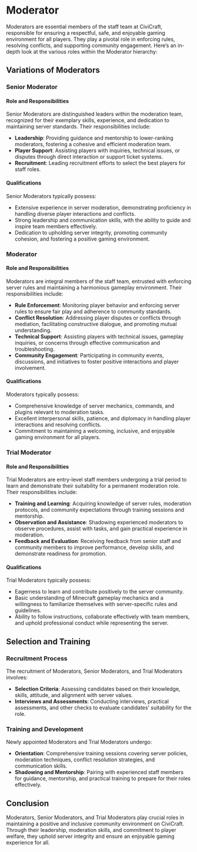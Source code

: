 # Moderator

Moderators are essential members of the staff team at CiviCraft, responsible for ensuring a respectful, safe, and enjoyable gaming environment for all players. They play a pivotal role in enforcing rules, resolving conflicts, and supporting community engagement. Here’s an in-depth look at the various roles within the Moderator hierarchy:

## Variations of Moderators

### Senior Moderator

#### Role and Responsibilities
Senior Moderators are distinguished leaders within the moderation team, recognized for their exemplary skills, experience, and dedication to maintaining server standards. Their responsibilities include:

- **Leadership**: Providing guidance and mentorship to lower-ranking moderators, fostering a cohesive and efficient moderation team.
- **Player Support**: Assisting players with inquiries, technical issues, or disputes through direct interaction or support ticket systems.
- **Recruitment**: Leading recruitment efforts to select the best players for staff roles.

#### Qualifications
Senior Moderators typically possess:
- Extensive experience in server moderation, demonstrating proficiency in handling diverse player interactions and conflicts.
- Strong leadership and communication skills, with the ability to guide and inspire team members effectively.
- Dedication to upholding server integrity, promoting community cohesion, and fostering a positive gaming environment.

### Moderator

#### Role and Responsibilities
Moderators are integral members of the staff team, entrusted with enforcing server rules and maintaining a harmonious gameplay environment. Their responsibilities include:

- **Rule Enforcement**: Monitoring player behavior and enforcing server rules to ensure fair play and adherence to community standards.
- **Conflict Resolution**: Addressing player disputes or conflicts through mediation, facilitating constructive dialogue, and promoting mutual understanding.
- **Technical Support**: Assisting players with technical issues, gameplay inquiries, or concerns through effective communication and troubleshooting.
- **Community Engagement**: Participating in community events, discussions, and initiatives to foster positive interactions and player involvement.

#### Qualifications
Moderators typically possess:
- Comprehensive knowledge of server mechanics, commands, and plugins relevant to moderation tasks.
- Excellent interpersonal skills, patience, and diplomacy in handling player interactions and resolving conflicts.
- Commitment to maintaining a welcoming, inclusive, and enjoyable gaming environment for all players.

### Trial Moderator

#### Role and Responsibilities
Trial Moderators are entry-level staff members undergoing a trial period to learn and demonstrate their suitability for a permanent moderation role. Their responsibilities include:

- **Training and Learning**: Acquiring knowledge of server rules, moderation protocols, and community expectations through training sessions and mentorship.
- **Observation and Assistance**: Shadowing experienced moderators to observe procedures, assist with tasks, and gain practical experience in moderation.
- **Feedback and Evaluation**: Receiving feedback from senior staff and community members to improve performance, develop skills, and demonstrate readiness for promotion.

#### Qualifications
Trial Moderators typically possess:
- Eagerness to learn and contribute positively to the server community.
- Basic understanding of Minecraft gameplay mechanics and a willingness to familiarize themselves with server-specific rules and guidelines.
- Ability to follow instructions, collaborate effectively with team members, and uphold professional conduct while representing the server.

## Selection and Training

### Recruitment Process
The recruitment of Moderators, Senior Moderators, and Trial Moderators involves:
- **Selection Criteria**: Assessing candidates based on their knowledge, skills, attitude, and alignment with server values.
- **Interviews and Assessments**: Conducting interviews, practical assessments, and other checks to evaluate candidates’ suitability for the role.

### Training and Development
Newly appointed Moderators and Trial Moderators undergo:
- **Orientation**: Comprehensive training sessions covering server policies, moderation techniques, conflict resolution strategies, and communication skills.
- **Shadowing and Mentorship**: Pairing with experienced staff members for guidance, mentorship, and practical training to prepare for their roles effectively.

## Conclusion

Moderators, Senior Moderators, and Trial Moderators play crucial roles in maintaining a positive and inclusive community environment on CiviCraft. Through their leadership, moderation skills, and commitment to player welfare, they uphold server integrity and ensure an enjoyable gaming experience for all.

